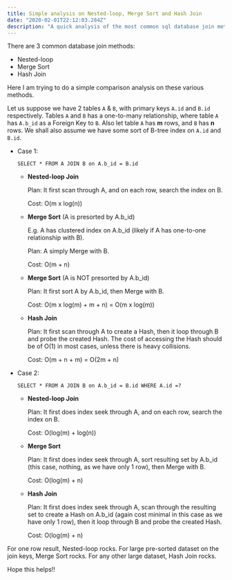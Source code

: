 ```yaml
---
title: Simple analysis on Nested-loop, Merge Sort and Hash Join
date: "2020-02-01T22:12:03.284Z"
description: "A quick analysis of the most common sql database join methods."
---
```


There are 3 common database join methods:

*   Nested-loop
*   Merge Sort
*   Hash Join

Here I am trying to do a simple comparison analysis on these various methods.

Let us suppose we have 2 tables `A` & `B`, with primary keys `A.id` and `B.id` respectively.  Tables `A` and `B` has a one-to-many relationship, where table `A` has `A.b_id` as a Foreign Key to `B`.  Also let table `A` has **m** rows, and `B` has **n** rows.  We shall also assume we have some sort of B-tree index on `A.id`  and `B.id`.

*   Case 1:

    `SELECT * FROM A JOIN B on A.b_id = B.id`

    *   **Nested-loop Join**

        Plan: It first scan through A, and on each row, search the index on B.

        Cost: O(m x log(n))

    *   **Merge Sort** (A is presorted by A.b_id)

        E.g. A has clustered index on A.b_id (likely if A has one-to-one relationship with B).

        Plan: A simply Merge with B.

        Cost: O(m + n)

    *   **Merge Sort** (A is NOT presorted by A.b_id)

        Plan:  It first sort A by A.b_id, then Merge with B.

        Cost: O(m x log(m) + m + n) = O(m x log(m))

    *   **Hash Join**

        Plan:  It first scan through A to create a Hash, then it loop through B and probe the created Hash.  The cost of accessing the Hash should be of O(1) in most cases, unless there is heavy collisions.

        Cost: O(m + n  + m) = O(2m + n)

*   Case 2:

    `SELECT * FROM A JOIN B on A.b_id = B.id WHERE A.id =? `

    *   **Nested-loop Join**

        Plan:  It first does index seek through A, and on each row, search the index on B.

        Cost: O(log(m) + log(n))

    *   **Merge Sort**

        Plan:  It first does index seek through A, sort resulting set by A.b_id (this case, nothing, as we have only 1 row), then Merge with B.

        Cost: O(log(m) + n)

    *   **Hash Join**

        Plan:  It first does index seek through A, scan through the resulting set to create a Hash on A.b_id (again cost minimal in this case as we have only 1 row), then it loop through B and probe the created Hash.

        Cost: O(log(m) + n)

For one row result, Nested-loop rocks.  For large pre-sorted dataset on the join keys, Merge Sort rocks.  For any other large dataset, Hash Join rocks.

Hope this helps!!

